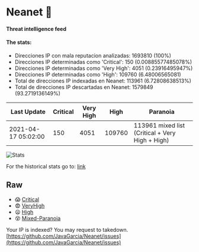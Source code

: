 # Neanet :hocho:
#### Threat intelligence feed
#### The stats:

- Direcciones IP con mala reputacion analizadas: 1693810 (100%)
- Direcciones IP determinadas como 'Critical':  150 (0.00885577485078%)
- Direcciones IP determinadas como 'Very High':  4051 (0.23916495947%)
- Direcciones IP determinadas como 'High':  109760 (6.48006565081)
- Total de direcciones IP indexadas en Neanet:  113961 (6.72808638513%)
- Total de direcciones IP descartadas en Neanet:  1579849 (93.2719136149%)

| Last Update | Critical | Very High | High | Paranoia |
| --- | --- | --- | --- | --- |
| 2021-04-17 05:02:00 | 150 | 4051 | 109760 | 113961 mixed list (Critical + Very High + High)|

![Stats](https://docs.google.com/spreadsheets/d/e/2PACX-1vSnaNMIXVabIpDJjufMlzH7poXnshF3mgd8Is1g9ytUEzVsP5my4Trn8f-xkoLLQ38xpL3HtmUexLo6/pubchart?oid=501124687&format=image)

For the historical stats go to: [link](/stats.csv)
## Raw
- :scream: [Critical](https://raw.githubusercontent.com/JavaGarcia/Neanet/master/blacklists/neanet_critical.txt)
- :fearful: [VeryHigh](https://raw.githubusercontent.com/JavaGarcia/Neanet/master/blacklists/neanet_veryHigh.txtt)
- :frowning: [High](https://raw.githubusercontent.com/JavaGarcia/Neanet/master/blacklists/neanet_high.txt)
- :dizzy_face: [Mixed-Paranoia](https://raw.githubusercontent.com/JavaGarcia/Neanet/master/blacklists/neanet_all.txt)


Your IP is indexed? You may request to takedown. [https://github.com/JavaGarcia/Neanet/issues](https://github.com/JavaGarcia/Neanet/issues)


















































































































































































































































































































































































































































































































































































































































































































































































































































































































































































































































































































































































































































































































































































































































































































































































































































































































































































































































































































































































































































































































































































































































































































































































































































































































































































































































































































































































































































































































































































































































































































































































































































































































































































































































































































































































































































































































































































































































































































































































































































































































































































































































































































































































































































































































































































































































































































































































































































































































































































































































































































































































































































































































































































































































































































































































































































































































































































































































































